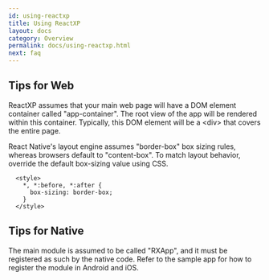 ```yaml
---
id: using-reactxp
title: Using ReactXP
layout: docs
category: Overview
permalink: docs/using-reactxp.html
next: faq
---
```


## Tips for Web

ReactXP assumes that your main web page will have a DOM element container called "app-container". The root view of the app will be rendered within this container. Typically, this DOM element will be a &lt;div&gt; that covers the entire page.

React Native's layout engine assumes "border-box" box sizing rules, whereas browsers default to "content-box". To match layout behavior, override the default box-sizing value using CSS.

```
  <style>
    *, *:before, *:after {
      box-sizing: border-box;
    }
  </style>
```

## Tips for Native

The main module is assumed to be called "RXApp", and it must be registered as such by the native code. Refer to the sample app for how to register the module in Android and iOS.


